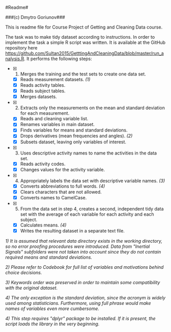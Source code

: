 #Readme#

###(c) Dmytro Goriunov###

This is readme file for Course Project of Getting and Cleaning Data course.

The task was to make tidy dataset according to instructions. In order to implement the task a simple R script was written. It is available at the GitHub repository here <https://github.com/Sultan2015/GetttingAndCleaningData/blob/master/run_analysis.R>. It performs the following steps:

- [x] 1. Merges the training and the test sets to create one data set.
  - [x] Reads measurement datasets. *(1)*
  - [x] Reads activity tables.
  - [x] Reads subject tables.
  - [x] Merges datasets.
- [x] 2. Extracts only the measurements on the mean and standard deviation for each measurement.
  - [x] Reads and cleaning variable list.
  - [x] Renames variables in main dataset.
  - [x] Finds variables for means and standard deviations.
  - [x] Drops derivatives (mean frequencies and angles). *(2)*
  - [x] Subsets dataset, leaving only variables of interest.
- [x] 3. Uses descriptive activity names to name the activities in the data set.
  - [x] Reads activity codes.
  - [x] Changes values for the activity variable.
- [x] 4. Appropriately labels the data set with descriptive variable names. *(3)*
  - [x] Converts abbreviations to full words. *(4)*
  - [x] Clears characters that are not allowed.
  - [x] Converts names to CamelCase.
- [x] 5. From the data set in step 4, creates a second, independent tidy data set with the average of each variable for each activity and each subject.
  - [x] Calculates means. *(4)*
  - [x] Writes the resulting dataset in a separate text file.

*1) It is assumed that relevant data directory exists in the working directory, so no error proofing procedures were introduced. Data from "Inertial Signals" subfolders were not taken into account since they do not contain required means and standard deviations.*

*2) Please refer to Codebook for full list of variables and motivations behind choice decisions.*

*3) Keywords order was preserved in order to maintain some compatibility with the original dataset.*

*4) The only exception is the standard deviation, since the acronym is widely used among statisticians. Furthermore, using full phrase would make names of variables even more cumbersome.*

*4) This step requires "dplyr" package to be installed. If it is present, the script loads the library in the very beginning.*